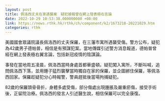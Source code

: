 ```yaml
---
layout: post
title: 佩洛西丈夫在家遇襲案　疑犯據報曾在網上發表極右言論
date: 2022-10-29 10:53:38.000000000 +08:00
link: https://news.rthk.hk/rthk/ch/component/k2/1673218-20221029.htm
categories: rthk
---
```


美國國會眾議院議長佩洛西的丈夫保羅，在三藩市寓所遇襲受傷。警方公布，疑犯為42歲男子德帕普，相信是有預謀犯案。當地傳媒引述警方消息報道，德帕普曾經在網上發表極右翼言論，包括新冠疫情的陰謀論。

事發在當地周五凌晨，佩洛西當時身處首都華盛頓。疑犯闖入寓所，不斷叫喊，追問佩洛西下落，並用錘子猛烈襲擊當時獨自在家的保羅，並企圖綁住保羅，等佩洛西回家。保羅趁疑犯分心時報警，警員趕抵後當場拘捕疑犯。

82歲的保羅頭骨骨折，身體多處受傷，部分傷處出現腫脹及嚴重瘀傷，接受手術後，正留院治療。佩洛西的發言人引述醫生說，相信保羅可以完全康復。
